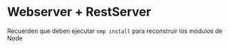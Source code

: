 # Webserver  + RestServer

Recuerden que deben ejecutar ```nmp install``` para reconstruir los módulos de Node